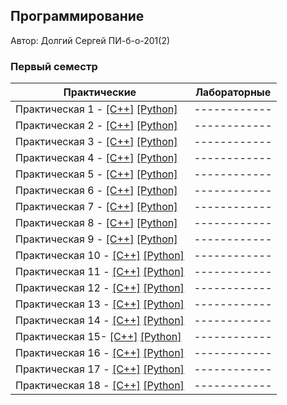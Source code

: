 
## Программирование


Автор: Долгий Сергей ПИ-б-о-201(2)

### Первый семестр

| Практические | Лабораторные |
| ------------ | ------------ |
| Практическая 1 - [[C++]]() [[Python]]() | ------------ |
| Практическая 2 - [[C++]]() [[Python]]() | ------------ |
| Практическая 3 - [[C++]]() [[Python]]() | ------------ |
| Практическая 4 - [[C++]]() [[Python]]() | ------------ |
| Практическая 5 - [[C++]]() [[Python]]() | ------------ |
| Практическая 6 - [[C++]]() [[Python]]() | ------------ |
| Практическая 7 - [[C++]]() [[Python]]() | ------------ |
| Практическая 8 - [[C++]]() [[Python]]() | ------------ |
| Практическая 9 - [[C++]]() [[Python]]() | ------------ |
| Практическая 10 - [[C++]]() [[Python]]() | ------------ |
| Практическая 11 - [[C++]]() [[Python]]() | ------------ |
| Практическая 12 - [[C++]]() [[Python]]() | ------------ |
| Практическая 13 - [[C++]]() [[Python]]() | ------------ |
| Практическая 14 - [[C++]]() [[Python]]() | ------------ |
| Практическая 15- [[C++]]() [[Python]]() | ------------ |
| Практическая 16 - [[C++]]() [[Python]]() | ------------ |
| Практическая 17 - [[C++]]() [[Python]]() | ------------ |
| Практическая 18 - [[C++]]() [[Python]]() | ------------ |
